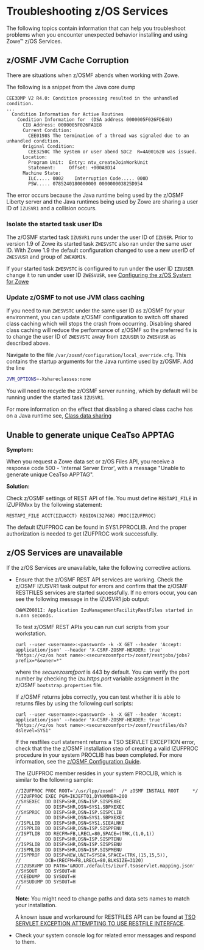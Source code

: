 # Troubleshooting z/OS Services

The following topics contain information that can help you troubleshoot problems when you encounter unexpected behavior installing and using Zowe&trade; z/OS Services.

## z/OSMF JVM Cache Corruption

There are situations when z/OSMF abends when working with Zowe. 

The following is a snippet from the Java core dump

```
CEE3DMP V2 R4.0: Condition processing resulted in the unhandled condition.   
...
  Condition Information for Active Routines
    Condition Information for  (DSA address 0000005F026FDE40)
      CIB Address: 0000005F026FA1E8
      Current Condition:
        CEE0198S The termination of a thread was signaled due to an unhandled condition.
      Original Condition:
        CEE3250C The system or user abend SDC2  R=4A001620 was issued.
      Location:
        Program Unit:  Entry: ntv_createJoinWorkUnit
        Statement:     Offset: +000ABD14
      Machine State:
        ILC..... 0002    Interruption Code..... 000D
        PSW..... 0785240180000000 000000003825D954
```

The error occurs because the Java runtime being used by the z/OSMF Liberty server and the Java runtimes being used by Zowe are sharing a user ID of `IZUSVR1` and a collision occurs.  

### Isolate the started task user IDs

The z/OSMF started task `IZUSVR1` runs under the user ID of `IZUSER`.  Prior to version 1.9 of Zowe its started task `ZWESVSTC` also ran under the same user ID.  With Zowe 1.9 the default configuration changed to use a new userID of `ZWESVUSR` and group of `ZWEADMIN`.  

If your started task `ZWESVSTC` is configured to run under the user ID `IZUUSER` change it to run under user ID `ZWESVUSR`, see [Configuring the z/OS System for Zowe](../user-guide/configure-zos.system.md#user-ids-and-groups-for-the-zowe-started-tasks)

### Update z/OSMF to not use JVM class caching

If you need to run `ZWESVSTC` under the same user ID as z/OSMF for your environment, you can update z/OSMF configuration to switch off shared class caching which will stops the crash from occurring.  Disabling shared class caching will reduce the performance of z/OSMF so the preferred fix is to change the user ID of  `ZWESVSTC` away from `IZUUSER` to `ZWESVUSR` as described above.  

Navigate to the file `/var/zosmf/configuration/local_override.cfg`.  This contains the startup arguments for the Java runtime used by z/OSMF.  Add the line
```sh
JVM_OPTIONS=-Xshareclasses:none
```
You will need to recycle the z/OSMF server running, which by default will be running under the started task `IZUSVR1`.  

For more information on the effect that disabling a shared class cache has on a Java runtime see, [Class data sharing](https://www.ibm.com/support/knowledgecenter/SSYKE2_8.0.0/com.ibm.java.vm.80.doc/docs/shrc.html)

## Unable to generate unique CeaTso APPTAG

**Symptom:**

When you request a Zowe data set or z/OS Files API, you receive a response code 500 - 'Internal Server Error', with a message "Unable to generate unique CeaTso APPTAG". 

**Solution:**

Check z/OSMF settings of REST API of file. You must define `RESTAPI_FILE` in IZUPRMxx by the following statement:

```RESTAPI_FILE ACCT(IZUACCT) REGION(32768) PROC(IZUFPROC)```  

The default IZUFPROC can be found in SYS1.PPROCLIB. And the proper authorization is needed to get IZUFPROC work successfully.

## z/OS Services are unavailable

If the z/OS Services are unavailable, take the following corrective actions. 

- Ensure that the z/OSMF REST API services are working. Check the z/OSMF IZUSVR1 task output for errors and confirm that the z/OSMF RESTFILES services are started successfully. If no errors occur, you can see the following message in the IZUSVR1 job output:

    ```
    CWWKZ0001I: Application IzuManagementFacilityRestFiles started in n.nnn seconds.
    ```

    To test z/OSMF REST APIs you can run curl scripts from your workstation. 

    ```
    curl --user <username>:<password> -k -X GET --header 'Accept: application/json' --header 'X-CSRF-ZOSMF-HEADER: true' "https://<z/os host name>:<securezosmfport>/zosmf/restjobs/jobs?prefix=*&owner=*"
    ```

    where the *securezosmfport* is 443 by default. You can verify the port number by checking the *izu.https.port* variable assignment in the z/OSMF `bootstrap.properties` file.

    If z/OSMF returns jobs correctly, you can test whether it is able to returns files by using the following curl scripts:

    ```
    curl --user <username>:<password> -k -X GET --header 'Accept: application/json' --header 'X-CSRF-ZOSMF-HEADER: true' "https://<z/os host name>:<securezosmfport>/zosmf/restfiles/ds?dslevel=SYS1"
    ```

    If the restfiles curl statement returns a TSO SERVLET EXCEPTION error, check that the the z/OSMF installation step of creating a valid IZUFPROC procedure in your system PROCLIB has been completed. For more information, see the [z/OSMF Configuration Guide](https://www-01.ibm.com/servers/resourcelink/svc00100.nsf/pages/zOSV2R3sc278419?OpenDocument).

    The IZUFPROC member resides in your system PROCLIB, which is similar to the following sample:

    ```
    //IZUFPROC PROC ROOT='/usr/lpp/zosmf'  /* zOSMF INSTALL ROOT     */
    //IZUFPROC EXEC PGM=IKJEFT01,DYNAMNBR=200                          
    //SYSEXEC  DD DISP=SHR,DSN=ISP.SISPEXEC                            
    //         DD DISP=SHR,DSN=SYS1.SBPXEXEC                           
    //SYSPROC  DD DISP=SHR,DSN=ISP.SISPCLIB                            
    //         DD DISP=SHR,DSN=SYS1.SBPXEXEC                           
    //ISPLLIB  DD DISP=SHR,DSN=SYS1.SIEALNKE                           
    //ISPPLIB  DD DISP=SHR,DSN=ISP.SISPPENU                            
    //ISPTLIB  DD RECFM=FB,LRECL=80,SPACE=(TRK,(1,0,1))                
    //         DD DISP=SHR,DSN=ISP.SISPTENU                            
    //ISPSLIB  DD DISP=SHR,DSN=ISP.SISPSENU                            
    //ISPMLIB  DD DISP=SHR,DSN=ISP.SISPMENU                            
    //ISPPROF  DD DISP=NEW,UNIT=SYSDA,SPACE=(TRK,(15,15,5)),            
    //         DCB=(RECFM=FB,LRECL=80,BLKSIZE=3120)                     
    //IZUSRVMP DD PATH='&ROOT./defaults/izurf.tsoservlet.mapping.json'  
    //SYSOUT   DD SYSOUT=H                                              
    //CEEDUMP  DD SYSOUT=H                                              
    //SYSUDUMP DD SYSOUT=H                                              
    //                                                                 
    ```

    **Note:** You might need to change paths and data sets names to match your installation.

    A known issue and workaround for RESTFILES API can be found at [TSO SERVLET EXCEPTION ATTEMPTING TO USE RESTFILE INTERFACE](http://www-01.ibm.com/support/docview.wss?crawler=1&uid=isg1PI63398).

-   Check your system console log for related error messages and respond to them.
